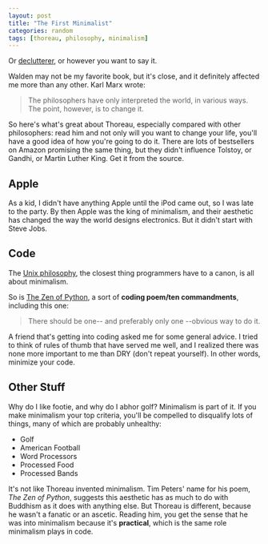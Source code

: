 ```yaml
---
layout: post
title: "The First Minimalist"
categories: random
tags: [thoreau, philosophy, minimalism]
---
```


Or [declutterer](http://www.nytimes.com/2015/07/04/opinion/thoreau-the-first-declutterer.html), or however you want to say it.

Walden may not be my favorite book, but it's close, and it definitely affected me more than any other. Karl Marx wrote:

>The philosophers have only interpreted the world, in various ways. The point, however, is to change it.

So here's what's great about Thoreau, especially compared with other philosophers: read him and not only will you want to change your life, you'll have a good idea of how you're going to do it. There are lots of bestsellers on Amazon promising the same thing, but they didn't influence Tolstoy, or Gandhi, or Martin Luther King. Get it from the source.

## Apple

As a kid, I didn't have anything Apple until the iPod came out, so I was late to the party. By then Apple was the king of minimalism, and their aesthetic has changed the way the world designs electronics. But it didn't start with Steve Jobs.

## Code

The [Unix philosophy](https://en.wikipedia.org/wiki/Unix_philosophy), the closest thing programmers have to a canon, is all about minimalism.

So is [The Zen of Python](https://www.python.org/dev/peps/pep-0020/), a sort of __coding poem/ten commandments__, including this one:

>There should be one-- and preferably only one --obvious way to do it.

A friend that's getting into coding asked me for some general advice. I tried to think of rules of thumb that have served me well, and I realized there was none more important to me than DRY (don't repeat yourself). In other words, minimize your code.

## Other Stuff

Why do I like footie, and why do I abhor golf? Minimalism is part of it. If you make minimalism your top criteria, you'll be compelled to disqualify lots of things, many of which are probably unhealthy:

- Golf
- American Football
- Word Processors
- Processed Food
- Processed Bands

It's not like Thoreau invented minimalism. Tim Peters' name for his poem, _The Zen of Python_, suggests this aesthetic has as much to do with Buddhism as it does with anything else. But Thoreau is different, because he wasn't a fanatic or an ascetic. Reading him, you get the sense that he was into minimalism because it's __practical__, which is the same role minimalism plays in code.
